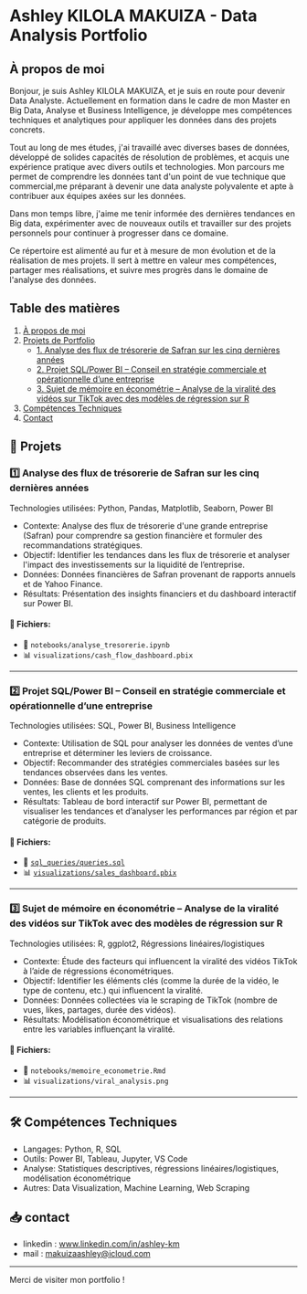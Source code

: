 # Ashley KILOLA MAKUIZA - Data Analysis Portfolio

## À propos de moi

Bonjour, je suis Ashley KILOLA MAKUIZA, et je suis en route pour devenir Data Analyste. Actuellement en formation dans le cadre de mon Master en Big Data, Analyse et Business Intelligence, je développe mes compétences techniques et analytiques pour appliquer les données dans des projets concrets.

Tout au long de mes études, j'ai travaillé avec diverses bases de données, développé de solides capacités de résolution de problèmes, et acquis une expérience pratique avec divers outils et technologies. Mon parcours me permet de comprendre les données tant d'un point de vue technique que commercial,me préparant à devenir une data analyste polyvalente et apte à contribuer aux équipes axées sur les données.

Dans mon temps libre, j'aime me tenir informée des dernières tendances en Big data, expérimenter avec de nouveaux outils et travailler sur des projets personnels pour continuer à progresser dans ce domaine.

Ce répertoire est alimenté au fur et à mesure de mon évolution et de la réalisation de mes projets. Il sert à mettre en valeur mes compétences, partager mes réalisations, et suivre mes progrès dans le domaine de l'analyse des données.


## Table des matières
1. [À propos de moi](#à-propos-de-moi)
2. [Projets de Portfolio](#🚀-projets)
   - [1. Analyse des flux de trésorerie de Safran sur les cinq dernières années](#1️⃣-analyse-des-flux-de-trésorerie-de-safran-sur-les-cinq-dernières-années)
   - [2. Projet SQL/Power BI – Conseil en stratégie commerciale et opérationnelle d’une entreprise](#2️⃣-projet-sqlpower-bi--conseil-en-stratégie-commerciale-et-opérationnelle-dune-entreprise)
   - [3. Sujet de mémoire en économétrie – Analyse de la viralité des vidéos sur TikTok avec des modèles de régression sur R](#3️⃣-sujet-de-mémoire-en-économétrie--analyse-de-la-viralité-des-vidéos-sur-tiktok-avec-des-modèles-de-régression-sur-r)
3. [Compétences Techniques](#🛠-compétences-techniques)
4. [Contact](#📥-contact)



## 🚀 Projets

### 1️⃣ Analyse des flux de trésorerie de Safran sur les cinq dernières années
Technologies utilisées: Python, Pandas, Matplotlib, Seaborn, Power BI  
- Contexte: Analyse des flux de trésorerie d'une grande entreprise (Safran) pour comprendre sa gestion financière et formuler des recommandations stratégiques.  
- Objectif: Identifier les tendances dans les flux de trésorerie et analyser l'impact des investissements sur la liquidité de l’entreprise.  
- Données: Données financières de Safran provenant de rapports annuels et de Yahoo Finance.  
- Résultats: Présentation des insights financiers et du dashboard interactif sur Power BI.

#### 📂 Fichiers:
- 📄 `notebooks/analyse_tresorerie.ipynb`
- 📊 `visualizations/cash_flow_dashboard.pbix`

---

### 2️⃣ Projet SQL/Power BI – Conseil en stratégie commerciale et opérationnelle d’une entreprise 
Technologies utilisées: SQL, Power BI, Business Intelligence  
- Contexte: Utilisation de SQL pour analyser les données de ventes d’une entreprise et déterminer les leviers de croissance.  
- Objectif: Recommander des stratégies commerciales basées sur les tendances observées dans les ventes.  
- Données: Base de données SQL comprenant des informations sur les ventes, les clients et les produits.  
- Résultats: Tableau de bord interactif sur Power BI, permettant de visualiser les tendances et d’analyser les performances par région et par catégorie de produits.

#### 📂 Fichiers:
- 📄 [ `sql_queries/queries.sql`](sql_queries/queries.sql)
- 📊 [`visualizations/sales_dashboard.pbix`](projet2_visualizations/)

---

### 3️⃣ Sujet de mémoire en économétrie – Analyse de la viralité des vidéos sur TikTok avec des modèles de régression sur R
Technologies utilisées: R, ggplot2, Régressions linéaires/logistiques  
- Contexte: Étude des facteurs qui influencent la viralité des vidéos TikTok à l’aide de régressions économétriques.  
- Objectif: Identifier les éléments clés (comme la durée de la vidéo, le type de contenu, etc.) qui influencent la viralité.  
- Données: Données collectées via le scraping de TikTok (nombre de vues, likes, partages, durée des vidéos).  
- Résultats: Modélisation économétrique et visualisations des relations entre les variables influençant la viralité.

#### 📂 Fichiers:
- 📄 `notebooks/memoire_econometrie.Rmd`
- 📊 `visualizations/viral_analysis.png`
  
---

## 🛠 Compétences Techniques
- Langages: Python, R, SQL  
- Outils: Power BI, Tableau, Jupyter, VS Code  
- Analyse: Statistiques descriptives, régressions linéaires/logistiques, modélisation économétrique  
- Autres: Data Visualization, Machine Learning, Web Scraping  

## 📥 contact
- linkedin : www.linkedin.com/in/ashley-km 
- mail : makuizaashley@icloud.com
---

Merci de visiter mon portfolio !
